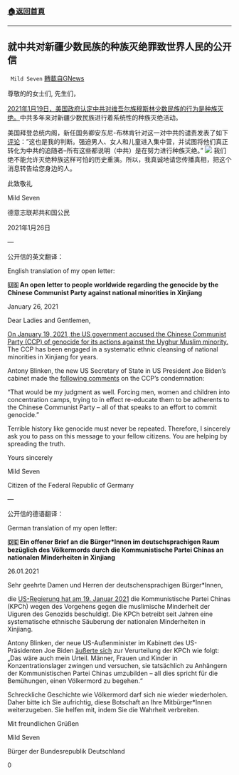 ###  [:house:返回首頁](https://github.com/ourhimalayas/txt)
---

## 就中共对新疆少数民族的种族灭绝罪致世界人民的公开信
` Mild Seven` [轉載自GNews](https://gnews.org/zh-hans/816563/)

尊敬的的女士们, 先生们，

[2021年1月19日，美国政府认定中共对维吾尔族穆斯林少数民族的行为是种族灭绝。](https://2017-2021.state.gov/determination-of-the-secretary-of-state-on-atrocities-in-xinjiang/index.html)中共多年来对新疆少数民族进行着系统性的种族灭绝活动。

美国拜登总统内阁，新任国务卿安东尼-布林肯针对这一对中共的谴责发表了如下[评论](https://www.foxnews.com/politics/biden-trump-china-genocide-uyghurs)：”这也是我的判断。强迫男人、女人和儿童进入集中营，并试图将他们真正转化为中共的追随者–所有这些都说明（中共）是在努力进行种族灭绝。”
![]()![](https://gnews.org/wp-content/uploads/2021/01/uiguren-uden-4.jpg)
我们绝不能允许灭绝种族这样可怕的历史重演。所以，我真诚地请您传播真相，把这个消息转告给您身边的人。

此致敬礼

Mild Seven

德意志联邦共和国公民

2021年1月26日

—

公开信的英文翻译：

English translation of my open letter:

**🇺🇸 An open letter to people worldwide regarding the genocide by the Chinese Communist Party against national minorities in Xinjiang**

January 26, 2021

Dear Ladies and Gentlemen,

[On January 19, 2021, the US government accused the Chinese Communist Party (CCP) of genocide for its actions against the Uyghur Muslim minority.](https://2017-2021.state.gov/determination-of-the-secretary-of-state-on-atrocities-in-xinjiang/index.html) The CCP has been engaged in a systematic ethnic cleansing of national minorities in Xinjiang for years.

Antony Blinken, the new US Secretary of State in US President Joe Biden’s cabinet made the [following comments](https://www.foxnews.com/politics/biden-trump-china-genocide-uyghurs) on the CCP’s condemnation:

“That would be my judgment as well. Forcing men, women and children into concentration camps, trying to in effect re-educate them to be adherents to the Chinese Communist Party – all of that speaks to an effort to commit genocide.”

Terrible history like genocide must never be repeated. Therefore, I sincerely ask you to pass on this message to your fellow citizens. You are helping by spreading the truth.

Yours sincerely

Mild Seven

Citizen of the Federal Republic of Germany

—

公开信的德语翻译：

German translation of my open letter:

**🇩🇪 Ein offener Brief an die Bürger\*Innen im deutschsprachigen Raum bezüglich des Völkermords durch die Kommunistische Partei Chinas an nationalen Minderheiten in Xinjiang**

26.01.2021

Sehr geehrte Damen und Herren der deutschensprachigen Bürger\*Innen,

die [US-Regierung hat am 19. Januar 2021](https://gnews.org/777259/) die Kommunistische Partei Chinas (KPCh) wegen des Vorgehens gegen die muslimische Minderheit der Uiguren des Genozids beschuldigt. Die KPCh betreibt seit Jahren eine systematische ethnische Säuberung der nationalen Minderheiten in Xinjiang.

Antony Blinken, der neue US-Außenminister im Kabinett des US-Präsidenten Joe Biden [äußerte sich](https://gnews.org/809299/) zur Verurteilung der KPCh wie folgt:
„Das wäre auch mein Urteil. Männer, Frauen und Kinder in Konzentrationslager zwingen und versuchen, sie tatsächlich zu Anhängern der Kommunistischen Partei Chinas umzubilden – all dies spricht für die Bemühungen, einen Völkermord zu begehen.“

Schreckliche Geschichte wie Völkermord darf sich nie wieder wiederholen. Daher bitte ich Sie aufrichtig, diese Botschaft an Ihre Mitbürger\*Innen weiterzugeben. Sie helfen mit, indem Sie die Wahrheit verbreiten.

Mit freundlichen Grüßen

Mild Seven

Bürger der Bundesrepublik Deutschland

0
